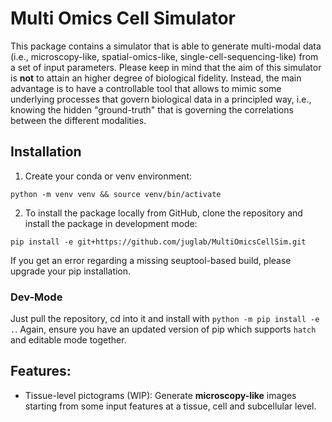 # Multi Omics Cell Simulator

This package contains a simulator that is able to generate multi-modal data (i.e., microscopy-like, spatial-omics-like, single-cell-sequencing-like) from a set of input parameters.
Please keep in mind that the aim of this simulator is **not** to attain an higher degree of biological fidelity. Instead, the main advantage is to have a controllable tool that allows to mimic some underlying processes that govern biological data in a principled way, i.e., knowing the hidden "ground-truth" that is governing the correlations between the different modalities.


## Installation

1) Create your conda or venv environment:
```
python -m venv venv && source venv/bin/activate
```
2) To install the package locally from GitHub, clone the repository and install the package in development mode:

```
pip install -e git+https://github.com/juglab/MultiOmicsCellSim.git
```
If you get an error regarding a missing seuptool-based build, please upgrade your pip installation.

### Dev-Mode

Just pull the repository, cd into it and install with `python -m pip install -e .`. Again, ensure you have an updated version of pip which supports `hatch` and editable mode together.

## Features:

- Tissue-level pictograms (WIP): Generate **microscopy-like** images starting from some input features at a tissue, cell and subcellular level. 
